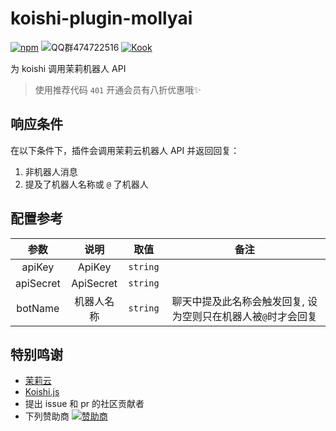 # koishi-plugin-mollyai

[![npm](https://img.shields.io/npm/v/koishi-plugin-mollyai?style=flat-square)](https://www.npmjs.com/package/koishi-plugin-mollyai) ![QQ群474722516](https://img.shields.io/badge/QQ群-474722516-blue) [![Kook](https://img.shields.io/badge/Kook-4o1.to-green)](https://4o1.to/kook)

为 koishi 调用茉莉机器人 API

> 使用推荐代码 `401` 开通会员有八折优惠哦✨

## 响应条件

在以下条件下，插件会调用茉莉云机器人 API 并返回回复：

1. 非机器人消息
2. 提及了机器人名称或 `@` 了机器人

## 配置参考

|参数|说明|取值|备注|
|:---:|:---:|:---:|:---:|
|apiKey|ApiKey|`string`| |
|apiSecret|ApiSecret |`string`| |
|botName|机器人名称|`string`| 聊天中提及此名称会触发回复, 设为空则只在机器人被`@`时才会回复 |

## 特别鸣谢

- [茉莉云](https://mly.app/)
- [Koishi.js](https://koishi.chat)
- 提出 issue 和 pr 的社区贡献者
- 下列赞助商
  [![赞助商](https://cdn.jsdelivr.net/gh/401U/sponsors/sponsors.svg)](https://4o1.to/afdian)
